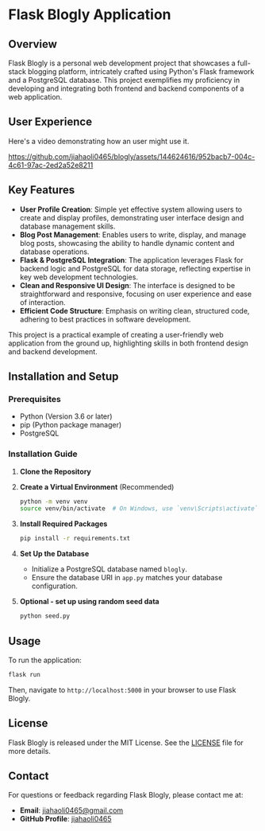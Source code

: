 # Flask Blogly Application

## Overview

Flask Blogly is a personal web development project that showcases a full-stack blogging platform, intricately crafted using Python's Flask framework and a PostgreSQL database. This project exemplifies my proficiency in developing and integrating both frontend and backend components of a web application.


## User Experience
Here's a video demonstrating how an user might use it.

https://github.com/jiahaoli0465/blogly/assets/144624616/952bacb7-004c-4c61-97ac-2ed2a52e8211


## Key Features

- **User Profile Creation**: Simple yet effective system allowing users to create and display profiles, demonstrating user interface design and database management skills.
- **Blog Post Management**: Enables users to write, display, and manage blog posts, showcasing the ability to handle dynamic content and database operations.
- **Flask & PostgreSQL Integration**: The application leverages Flask for backend logic and PostgreSQL for data storage, reflecting expertise in key web development technologies.
- **Clean and Responsive UI Design**: The interface is designed to be straightforward and responsive, focusing on user experience and ease of interaction.
- **Efficient Code Structure**: Emphasis on writing clean, structured code, adhering to best practices in software development.

This project is a practical example of creating a user-friendly web application from the ground up, highlighting skills in both frontend design and backend development.


## Installation and Setup

### Prerequisites

- Python (Version 3.6 or later)
- pip (Python package manager)
- PostgreSQL

### Installation Guide

1. **Clone the Repository**


2. **Create a Virtual Environment** (Recommended)
   ```bash
   python -m venv venv
   source venv/bin/activate  # On Windows, use `venv\Scripts\activate`
   ```

3. **Install Required Packages**
   ```bash
   pip install -r requirements.txt
   ```

4. **Set Up the Database**
   - Initialize a PostgreSQL database named `blogly`.
   - Ensure the database URI in `app.py` matches your database configuration.

5. **Optional - set up using random seed data**
   ```bash
   python seed.py
   ```

## Usage

To run the application:

```bash
flask run
```

Then, navigate to `http://localhost:5000` in your browser to use Flask Blogly.



## License

Flask Blogly is released under the MIT License. See the [LICENSE](LICENSE.md) file for more details.

## Contact

For questions or feedback regarding Flask Blogly, please contact me at:

- **Email**: [jiahaoli0465@gmail.com](mailto:jiahaoli0465@gmail.com)
- **GitHub Profile**: [jiahaoli0465](https://github.com/jiahaoli0465)


